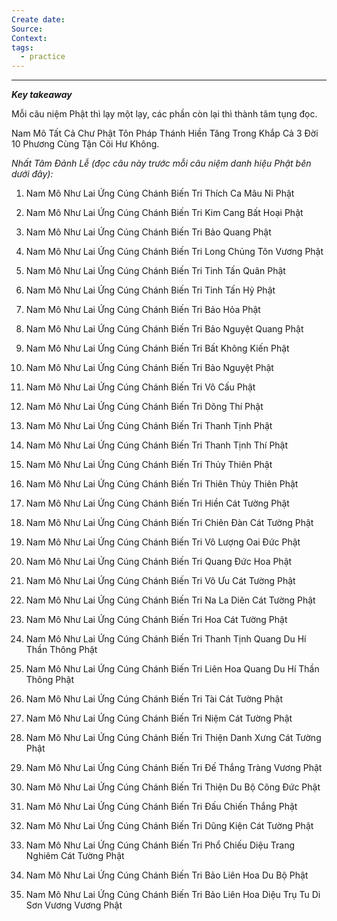 ```yaml
---
Create date: 
Source: 
Context: 
tags:
  - practice
---
```

---
***Key takeaway***

Mỗi câu niệm Phật thì lạy một lạy, các phần còn lại thì thành tâm tụng đọc. 

Nam Mô Tất Cả Chư Phật Tôn Pháp Thánh Hiền Tăng Trong Khắp Cả 3 Đời 10 Phương Cùng Tận Cõi Hư Không.

_Nhất Tâm Đảnh Lễ (đọc câu này trước mỗi câu niệm danh hiệu Phật bên dưới đây):_

1. Nam Mô Như Lai Ứng Cúng Chánh Biến Tri Thích Ca Mâu Ni Phật

2. Nam Mô Như Lai Ứng Cúng Chánh Biến Tri Kim Cang Bất Hoại Phật

3. Nam Mô Như Lai Ứng Cúng Chánh Biến Tri Bảo Quang Phật

4. Nam Mô Như Lai Ứng Cúng Chánh Biến Tri Long Chủng Tôn Vương Phật

5. Nam Mô Như Lai Ứng Cúng Chánh Biến Tri Tinh Tấn Quân Phật

6. Nam Mô Như Lai Ứng Cúng Chánh Biến Tri Tinh Tấn Hỷ Phật

7. Nam Mô Như Lai Ứng Cúng Chánh Biến Tri Bảo Hỏa Phật

8. Nam Mô Như Lai Ứng Cúng Chánh Biến Tri Bảo Nguyệt Quang Phật

9. Nam Mô Như Lai Ứng Cúng Chánh Biến Tri Bất Không Kiến Phật

10. Nam Mô Như Lai Ứng Cúng Chánh Biến Tri Bảo Nguyệt Phật

11. Nam Mô Như Lai Ứng Cúng Chánh Biến Tri Vô Cấu Phật

12. Nam Mô Như Lai Ứng Cúng Chánh Biến Tri Dõng Thí Phật

13. Nam Mô Như Lai Ứng Cúng Chánh Biến Tri Thanh Tịnh Phật

14. Nam Mô Như Lai Ứng Cúng Chánh Biến Tri Thanh Tịnh Thí Phật

15. Nam Mô Như Lai Ứng Cúng Chánh Biến Tri Thủy Thiên Phật

16. Nam Mô Như Lai Ứng Cúng Chánh Biến Tri Thiên Thủy Thiên Phật

17. Nam Mô Như Lai Ứng Cúng Chánh Biến Tri Hiền Cát Tường Phật

18. Nam Mô Như Lai Ứng Cúng Chánh Biến Tri Chiên Ðàn Cát Tường Phật

19. Nam Mô Như Lai Ứng Cúng Chánh Biến Tri Vô Lượng Oai Đức Phật

20. Nam Mô Như Lai Ứng Cúng Chánh Biến Tri Quang Đức Hoa Phật

21. Nam Mô Như Lai Ứng Cúng Chánh Biến Tri Vô Ưu Cát Tường Phật

22. Nam Mô Như Lai Ứng Cúng Chánh Biến Tri Na La Diên Cát Tường Phật

23. Nam Mô Như Lai Ứng Cúng Chánh Biến Tri Hoa Cát Tường Phật

24. Nam Mô Như Lai Ứng Cúng Chánh Biến Tri Thanh Tịnh Quang Du Hí Thần Thông Phật

25. Nam Mô Như Lai Ứng Cúng Chánh Biến Tri Liên Hoa Quang Du Hí Thần Thông Phật

26. Nam Mô Như Lai Ứng Cúng Chánh Biến Tri Tài Cát Tường Phật

27. Nam Mô Như Lai Ứng Cúng Chánh Biến Tri Niệm Cát Tường Phật

28. Nam Mô Như Lai Ứng Cúng Chánh Biến Tri Thiện Danh Xưng Cát Tường Phật

29. Nam Mô Như Lai Ứng Cúng Chánh Biến Tri Đế Thắng Tràng Vương Phật

30. Nam Mô Như Lai Ứng Cúng Chánh Biến Tri Thiện Du Bộ Công Ðức Phật

31. Nam Mô Như Lai Ứng Cúng Chánh Biến Tri Ðấu Chiến Thắng Phật

32. Nam Mô Như Lai Ứng Cúng Chánh Biến Tri Dũng Kiện Cát Tường Phật

33. Nam Mô Như Lai Ứng Cúng Chánh Biến Tri Phổ Chiếu Diệu Trang Nghiêm Cát Tường Phật

34. Nam Mô Như Lai Ứng Cúng Chánh Biến Tri Bảo Liên Hoa Du Bộ Phật

35. Nam Mô Như Lai Ứng Cúng Chánh Biến Tri Bảo Liên Hoa Diệu Trụ Tu Di Sơn Vương Vương Phật